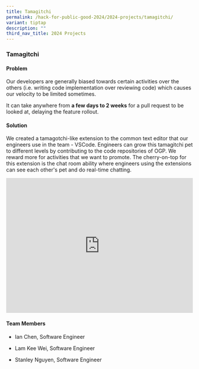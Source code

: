 ```yaml
---
title: Tamagitchi
permalink: /hack-for-public-good-2024/2024-projects/tamagitchi/
variant: tiptap
description: ""
third_nav_title: 2024 Projects
---
```

<h3>Tamagitchi</h3>
<h4>Problem</h4>
<p>Our developers are generally biased towards certain activities over the
others (i.e. writing code implementation over reviewing code) which causes
our velocity to be limited sometimes.</p>
<p>It can take anywhere from <strong>a few days to 2 weeks</strong> for a pull
request to be looked at, delaying the feature rollout.</p>
<h4>Solution</h4>
<p>We created a tamagotchi-like extension to the common text editor that
our engineers use in the team - VSCode. Engineers can grow this tamagitchi
pet to different levels by contributing to the code repositories of OGP.
We reward more for activities that we want to promote. The cherry-on-top
for this extension is the chat room ability where engineers using the extensions
can see each other's pet and do real-time chatting.</p>
<div class="iframe-wrapper">
<iframe height="365" width="100%" allowfullscreen="true" frameborder="0" src="https://www.youtube.com/embed/YA-i5QS88s0?si=xZPgjvtM_CxOrnVn&amp;controls=0"></iframe>
</div>
<h4>Team Members</h4>
<ul data-tight="true" class="tight">
<li>
<p>Ian Chen, Software Engineer</p>
</li>
<li>
<p>Lam Kee Wei, Software Engineer</p>
</li>
<li>
<p>Stanley Nguyen, Software Engineer</p>
</li>
</ul>
<p></p>